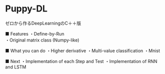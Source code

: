 # Puppy-DL
ゼロから作るDeepLearningのC＋＋版

■ Features 
 ・Define-by-Run  
 ・Original matrix class (Numpy-like) 
 
 
■ What you can do 
 ・Higher derivative 
 ・Multi-value classification 
 ・Mnist 
 
 
■ Next
 ・Implementation of each Step and Test 
 ・Implementation of RNN and LSTM 
